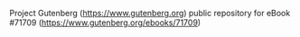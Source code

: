 Project Gutenberg (https://www.gutenberg.org) public repository
for eBook #71709 (https://www.gutenberg.org/ebooks/71709)
